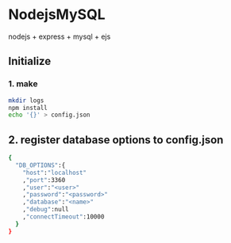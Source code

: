 # NodejsMySQL
nodejs + express + mysql + ejs

## Initialize
### 1. make
```sh
mkdir logs
npm install
echo '{}' > config.json
```

## 2. register database options to config.json

```sh
{
  "DB_OPTIONS":{
    "host":"localhost"
    ,"port":3360
    ,"user":"<user>"
    ,"password":"<password>"
    ,"database":"<name>"
    ,"debug":null
    ,"connectTimeout":10000
  }
}

```
